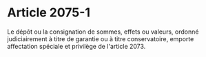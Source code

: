 # Article 2075-1

Le dépôt ou la consignation de sommes, effets ou valeurs, ordonné judiciairement à titre de garantie ou à titre conservatoire, emporte affectation spéciale et privilège de l'article 2073.
